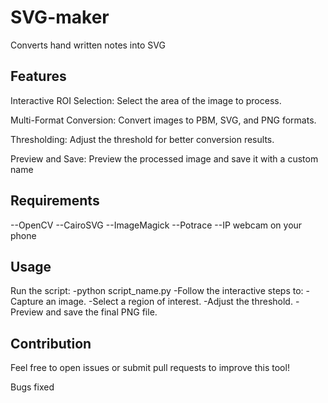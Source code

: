 # SVG-maker

Converts hand written notes into SVG 

## Features
Interactive ROI Selection: Select the area of the image to process.

Multi-Format Conversion: Convert images to PBM, SVG, and PNG formats.

Thresholding: Adjust the threshold for better conversion results.

Preview and Save: Preview the processed image and save it with a custom name

## Requirements 
--OpenCV
--CairoSVG
--ImageMagick
--Potrace
--IP webcam on your phone 

## Usage 
Run the script:
-python script_name.py
-Follow the interactive steps to:
-Capture an image.
-Select a region of interest.
-Adjust the threshold.
-Preview and save the final PNG file.

## Contribution

Feel free to open issues or submit pull requests to improve this tool!


Bugs fixed 
